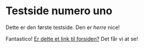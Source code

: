 # Testside numero uno

Dette er den første testside. Den er *herre* nice!

Fantastico! [Er dette et link til forsiden?](readme.md) Det får vi at se!
